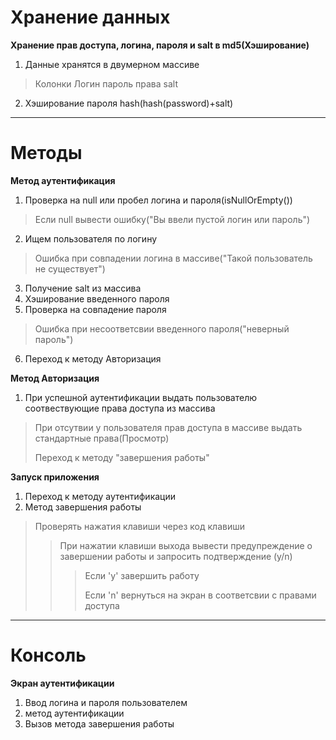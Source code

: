 # Хранение данных #
**Хранение прав доступа, логина, пароля и salt в md5(Хэширование)**
   1. Данные хранятся в двумерном массиве 
   >Колонки Логин пароль права salt
   2. Хэширование пароля hash(hash(password)+salt)
***
# Методы #
**Метод аутентификация**
   1. Проверка на null или пробел логина и пароля(isNullOrEmpty())
   > Если null вывести ошибку("Вы ввели пустой логин или пароль")
   2. Ищем пользователя по логину
   > Ошибка при совпадении логина в массиве("Такой пользователь не существует")
   3. Получение salt из массива
   4. Хэширование введенного пароля
   5. Проверка на совпадение пароля
   > Ошибка при несоответсвии введенного пароля("неверный пароль")
   6. Переход к методу Авторизация

**Метод Авторизация**
   1. При успешной аутентификации выдать пользователю соотвествующие права доступа из массива
   > При отсутвии у пользователя прав доступа в массиве выдать стандартные права(Просмотр)
   >
   > Переход к методу "завершения работы"
   
**Запуск приложения**
   1. Переход к методу аутентификации
   2. Метод завершения работы
    
   > Проверять нажатия клавиши через код клавиши
   >> При нажатии клавиши выхода вывести предупреждение о завершении работы и запросить подтверждение (y/n)
   >>> Если 'y' завершить работу
   >>>
   >>> Если 'n' вернуться на экран в соответсвии с правами доступа
***
# Консоль #
**Экран аутентификации**
   1. Ввод логина и пароля пользователем
   2. метод аутентификации
   3. Вызов метода завершения работы
